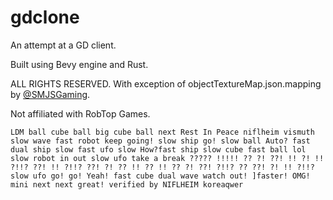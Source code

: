 # gdclone

An attempt at a GD client.

Built using Bevy engine and Rust.

ALL RIGHTS RESERVED. With exception of objectTextureMap.json.mapping by [@SMJSGaming](https://github.com/SMJSGaming).

Not affiliated with RobTop Games.

```
LDM ball cube ball big cube ball next Rest In Peace niflheim vismuth slow wave fast robot keep going! slow ship go! slow ball Auto? fast dual ship slow fast ufo slow How?fast ship slow cube fast ball lol slow robot in out slow ufo take a break ????? !!!!! ?? ?! ??! !! ?! !! ?!!? ??! !! ?!!? ??! ?! ?? !! ?? !! ?? ?! ??! ?!!? ?? ??! ?! !! ?!!? slow ufo go! go! Yeah! fast cube dual wave watch out! ]faster! OMG! mini next next great! verified by NIFLHEIM koreaqwer
```
